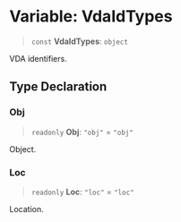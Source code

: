 # Variable: VdaIdTypes

> `const` **VdaIdTypes**: `object`

VDA identifiers.

## Type Declaration

### Obj

> `readonly` **Obj**: `"obj"` = `"obj"`

Object.

### Loc

> `readonly` **Loc**: `"loc"` = `"loc"`

Location.
